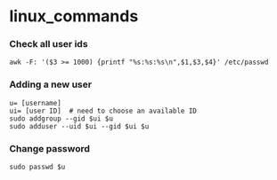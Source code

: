 # linux_commands

### Check all user ids
`awk -F: '($3 >= 1000) {printf "%s:%s:%s\n",$1,$3,$4}' /etc/passwd`

### Adding a new user
```
u= [username]
ui= [user ID]  # need to choose an available ID
sudo addgroup --gid $ui $u
sudo adduser --uid $ui --gid $ui $u
```

### Change password
`sudo passwd $u`
